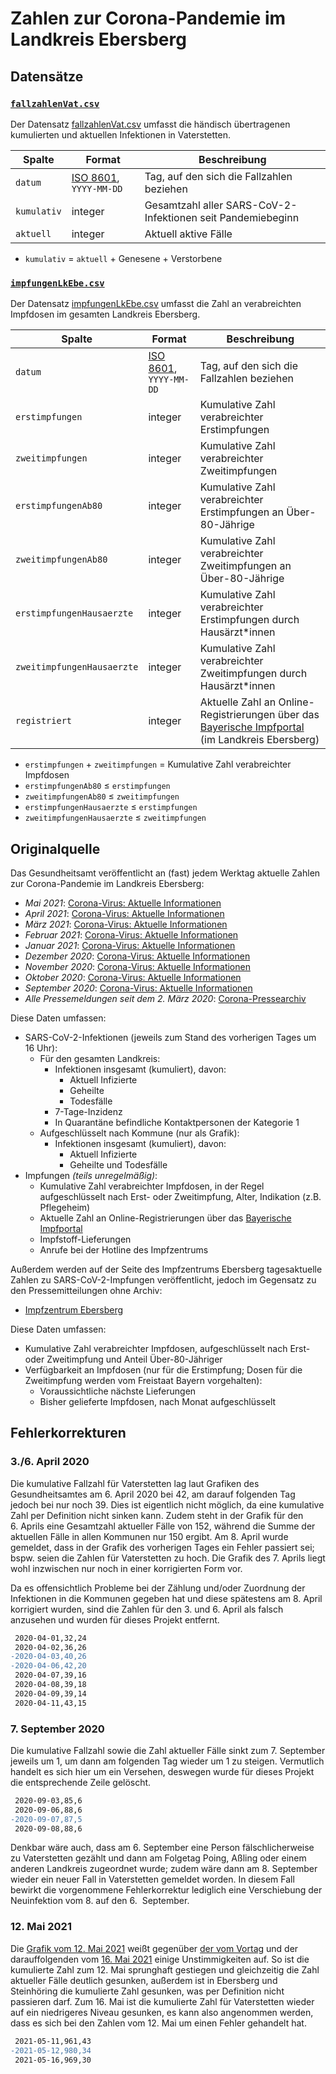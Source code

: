 # Zahlen zur Corona-Pandemie im Landkreis Ebersberg

## Datensätze

### [`fallzahlenVat.csv`](./fallzahlenVat.csv)

Der Datensatz [fallzahlenVat.csv](./fallzahlenVat.csv) umfasst die händisch übertragenen kumulierten und aktuellen Infektionen in Vaterstetten.

|Spalte|Format|Beschreibung
|-|-|-
|`datum`|[ISO 8601](https://de.wikipedia.org/wiki/ISO_8601), `YYYY-MM-DD`|Tag, auf den sich die Fallzahlen beziehen
|`kumulativ`|integer|Gesamtzahl aller SARS-CoV-2-Infektionen seit Pandemiebeginn
|`aktuell`|integer|Aktuell aktive Fälle

* `kumulativ` = `aktuell` + Genesene + Verstorbene


### [`impfungenLkEbe.csv`](./impfungenLkEbe.csv)
 
Der Datensatz [impfungenLkEbe.csv](./impfungenLkEbe.csv) umfasst die Zahl an verabreichten Impfdosen im gesamten Landkreis Ebersberg.

|Spalte|Format|Beschreibung
|-|-|-
|`datum`|[ISO 8601](https://de.wikipedia.org/wiki/ISO_8601), `YYYY-MM-DD`|Tag, auf den sich die Fallzahlen beziehen
|`erstimpfungen`|integer|Kumulative Zahl verabreichter Erstimpfungen
|`zweitimpfungen`|integer|Kumulative Zahl verabreichter Zweitimpfungen
|`erstimpfungenAb80`|integer|Kumulative Zahl verabreichter Erstimpfungen an Über-80-Jährige
|`zweitimpfungenAb80`|integer|Kumulative Zahl verabreichter Zweitimpfungen an Über-80-Jährige
|`erstimpfungenHausaerzte`|integer|Kumulative Zahl verabreichter Erstimpfungen durch Hausärzt*innen
|`zweitimpfungenHausaerzte`|integer|Kumulative Zahl verabreichter Zweitimpfungen durch Hausärzt*innen
|`registriert`|integer|Aktuelle Zahl an Online-Registrierungen über das [Bayerische Impfportal](https://impfzentren.bayern/) (im Landkreis Ebersberg)

* `erstimpfungen` + `zweitimpfungen` = Kumulative Zahl verabreichter Impfdosen
* `erstimpfungenAb80` ≤ `erstimpfungen`
* `zweitimpfungenAb80` ≤ `zweitimpfungen`
* `erstimpfungenHausaerzte` ≤ `erstimpfungen`
* `zweitimpfungenHausaerzte` ≤ `zweitimpfungen`


## Originalquelle

Das Gesundheitsamt veröffentlicht an (fast) jedem Werktag aktuelle Zahlen zur Corona-Pandemie im Landkreis Ebersberg:

* *Mai 2021*: [Corona-Virus: Aktuelle Informationen](https://lra-ebe.de/aktuelles/aktuelle-meldungen/corona-virus-aktuelle-pressemeldungen-0521-neu/)
* *April 2021*: [Corona-Virus: Aktuelle Informationen](https://lra-ebe.de/aktuelles/aktuelle-meldungen/corona-virus-aktuelle-pressemeldungen-0421/)
* *März 2021*: [Corona-Virus: Aktuelle Informationen](https://lra-ebe.de/aktuelles/aktuelle-meldungen/corona-virus-aktuelle-pressemeldungen-0321/)
* *Februar 2021*: [Corona-Virus: Aktuelle Informationen](https://lra-ebe.de/aktuelles/aktuelle-meldungen/corona-virus-aktuelle-pressemeldungen-0221/)
* *Januar 2021*: [Corona-Virus: Aktuelle Informationen](https://lra-ebe.de/aktuelles/aktuelle-meldungen/corona-virus-aktuelle-pressemeldungen-0121/)
* *Dezember 2020*: [Corona-Virus: Aktuelle Informationen](https://lra-ebe.de/aktuelles/aktuelle-meldungen/corona-virus-aktuelle-pressemeldungen-1220/)
* *November 2020*: [Corona-Virus: Aktuelle Informationen](https://lra-ebe.de/aktuelles/aktuelle-meldungen/corona-virus-aktuelle-pressemeldungen-1120/)
* *Oktober 2020*: [Corona-Virus: Aktuelle Informationen](https://lra-ebe.de/aktuelles/aktuelle-meldungen/corona-virus-aktuelle-pressemeldungen-1020/)
* *September 2020*: [Corona-Virus: Aktuelle Informationen](https://lra-ebe.de/aktuelles/aktuelle-meldungen/corona-virus-aktuelle-pressemeldungen-0920/)
* *Alle Pressemeldungen seit dem 2. März 2020*: [Corona-Pressearchiv](https://lra-ebe.de/aktuelles/informationen-zum-corona-virus/corona-pressearchiv/)

Diese Daten umfassen:

* SARS-CoV-2-Infektionen (jeweils zum Stand des vorherigen Tages um 16 Uhr):
  * Für den gesamten Landkreis:
    * Infektionen insgesamt (kumuliert), davon:
      * Aktuell Infizierte
      * Geheilte
      * Todesfälle
    * 7-Tage-Inzidenz
    * In Quarantäne befindliche Kontaktpersonen der Kategorie 1
  * Aufgeschlüsselt nach Kommune (nur als Grafik):
    * Infektionen insgesamt (kumuliert), davon:
      * Aktuell Infizierte
      * Geheilte und Todesfälle
* Impfungen *(teils unregelmäßig)*:
  * Kumulative Zahl verabreichter Impfdosen, in der Regel aufgeschlüsselt nach Erst- oder Zweitimpfung, Alter, Indikation (z.B. Pflegeheim)
  * Aktuelle Zahl an Online-Registrierungen über das [Bayerische Impfportal](https://impfzentren.bayern/)
  * Impfstoff-Lieferungen
  * Anrufe bei der Hotline des Impfzentrums

Außerdem werden auf der Seite des Impfzentrums Ebersberg tagesaktuelle Zahlen zu SARS-CoV-2-Impfungen veröffentlicht, jedoch im Gegensatz zu den Pressemitteilungen ohne Archiv:

* [Impfzentrum Ebersberg](https://lra-ebe.de/aktuelles/informationen-zum-corona-virus/impfzentrum/)

Diese Daten umfassen:

* Kumulative Zahl verabreichter Impfdosen, aufgeschlüsselt nach Erst- oder Zweitimpfung und Anteil Über-80-Jähriger
* Verfügbarkeit an Impfdosen (nur für die Erstimpfung; Dosen für die Zweitimpfung werden vom Freistaat Bayern vorgehalten):
  * Voraussichtliche nächste Lieferungen
  * Bisher gelieferte Impfdosen, nach Monat aufgeschlüsselt

## Fehlerkorrekturen

### 3./6. April 2020

Die kumulative Fallzahl für Vaterstetten lag laut Grafiken des Gesundheitsamtes am 6.&nbsp;April 2020 bei 42, am darauf folgenden Tag jedoch bei nur noch 39. Dies ist eigentlich nicht möglich, da eine kumulative Zahl per Definition nicht sinken kann. Zudem steht in der Grafik für den 6.&nbsp;Aprils eine Gesamtzahl aktueller Fälle von 152, während die Summe der aktuellen Fälle in allen Kommunen nur 150 ergibt. Am 8.&nbsp;April wurde gemeldet, dass in der Grafik des vorherigen Tages ein Fehler passiert sei; bspw. seien die Zahlen für Vaterstetten zu hoch. Die Grafik des 7.&nbsp;Aprils liegt wohl inzwischen nur noch in einer korrigierten Form vor.

Da es offensichtlich Probleme bei der Zählung und/oder Zuordnung der Infektionen in die Kommunen gegeben hat und diese spätestens am 8.&nbsp;April korrigiert wurden, sind die Zahlen für den 3. und 6.&nbsp;April als falsch anzusehen und wurden für dieses Projekt entfernt.

```diff
 2020-04-01,32,24
 2020-04-02,36,26
-2020-04-03,40,26
-2020-04-06,42,20
 2020-04-07,39,16
 2020-04-08,39,18
 2020-04-09,39,14
 2020-04-11,43,15
```

### 7. September 2020

Die kumulative Fallzahl sowie die Zahl aktueller Fälle sinkt zum 7.&nbsp;September jeweils um 1, um dann am folgenden Tag wieder um 1 zu steigen. Vermutlich handelt es sich hier um ein Versehen, deswegen wurde für dieses Projekt die entsprechende Zeile gelöscht.

```diff
 2020-09-03,85,6
 2020-09-06,88,6
-2020-09-07,87,5
 2020-09-08,88,6
```

Denkbar wäre auch, dass am 6.&nbsp;September eine Person fälschlicherweise zu Vaterstetten gezählt und dann am Folgetag Poing, Aßling oder einem anderen Landkreis zugeordnet wurde; zudem wäre dann am 8.&nbsp;September wieder ein neuer Fall in Vaterstetten gemeldet worden. In diesem Fall bewirkt die vorgenommene Fehlerkorrektur lediglich eine Verschiebung der Neuinfektion vom 8. auf den 6.&nbsp; September.

### 12. Mai 2021

Die [Grafik vom 12.&nbsp;Mai 2021](https://lra-ebe.de/media/5018/2021-05-12-corona-balkendiagramm.png) weißt gegenüber [der vom Vortag](https://lra-ebe.de/media/5015/2021-05-11-corona-balkendiagramm.png) und der darauffolgenden vom [16.&nbsp;Mai 2021](https://lra-ebe.de/media/5029/2021-05-16-corona-balkendiagramm.png) einige Unstimmigkeiten auf. So ist die kumulierte Zahl zum 12.&nbsp;Mai sprunghaft gestiegen und gleichzeitig die Zahl aktueller Fälle deutlich gesunken, außerdem ist in Ebersberg und Steinhöring die kumulierte Zahl gesunken, was per Definition nicht passieren darf. Zum 16.&nbsp;Mai ist die kumulierte Zahl für Vaterstetten wieder auf ein niedrigeres Niveau gesunken, es kann also angenommen werden, dass es sich bei den Zahlen vom 12.&nbsp;Mai um einen Fehler gehandelt hat.

```diff
 2021-05-11,961,43
-2021-05-12,980,34
 2021-05-16,969,30
```
